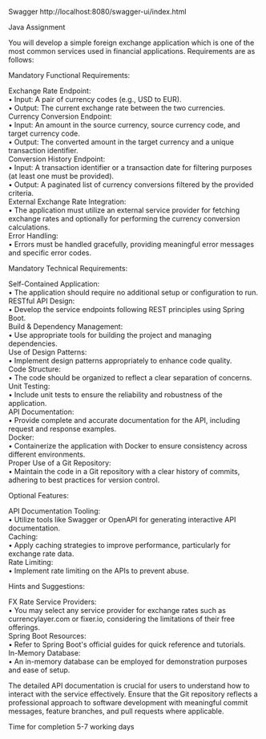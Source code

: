 Swagger http://localhost:8080/swagger-ui/index.html

Java Assignment

You will develop a simple foreign exchange application which is one of the most common services used in financial applications. Requirements are as follows:<br />

Mandatory Functional Requirements:<br />

Exchange Rate Endpoint:<br />
• Input: A pair of currency codes (e.g., USD to EUR).<br />
• Output: The current exchange rate between the two currencies.<br />
Currency Conversion Endpoint:<br />
• Input: An amount in the source currency, source currency code, and target currency code.<br />
• Output: The converted amount in the target currency and a unique transaction identifier.<br />
Conversion History Endpoint:<br />
• Input: A transaction identifier or a transaction date for filtering purposes (at least one must be provided).<br />
• Output: A paginated list of currency conversions filtered by the provided criteria.<br />
External Exchange Rate Integration:<br />
• The application must utilize an external service provider for fetching exchange rates and optionally for performing the currency conversion calculations.<br />
Error Handling:<br />
• Errors must be handled gracefully, providing meaningful error messages and specific error codes.<br />

Mandatory Technical Requirements:<br />

Self-Contained Application:<br />
• The application should require no additional setup or configuration to run.<br />
RESTful API Design:<br />
• Develop the service endpoints following REST principles using Spring Boot.<br />
Build & Dependency Management:<br />
• Use appropriate tools for building the project and managing dependencies.<br />
Use of Design Patterns:<br />
• Implement design patterns appropriately to enhance code quality.<br />
Code Structure:<br />
• The code should be organized to reflect a clear separation of concerns.<br />
Unit Testing:<br />
• Include unit tests to ensure the reliability and robustness of the application.<br />
API Documentation:<br />
• Provide complete and accurate documentation for the API, including request and response examples.<br />
Docker:<br />
• Containerize the application with Docker to ensure consistency across different environments.<br />
Proper Use of a Git Repository:<br />
• Maintain the code in a Git repository with a clear history of commits, adhering to best practices for version control.<br />

Optional Features:<br />

API Documentation Tooling:<br />
• Utilize tools like Swagger or OpenAPI for generating interactive API documentation.<br />
Caching:<br />
• Apply caching strategies to improve performance, particularly for exchange rate data.<br />
Rate Limiting:<br />
• Implement rate limiting on the APIs to prevent abuse.<br />

Hints and Suggestions:<br />

FX Rate Service Providers:<br />
• You may select any service provider for exchange rates such as currencylayer.com or fixer.io, considering the limitations of their free offerings.<br />
Spring Boot Resources:<br />
• Refer to Spring Boot's official guides for quick reference and tutorials.<br />
In-Memory Database:<br />
• An in-memory database can be employed for demonstration purposes and ease of setup.<br />

The detailed API documentation is crucial for users to understand how to interact with
the service effectively. Ensure that the Git repository reflects a professional approach to
software development with meaningful commit messages, feature branches, and pull
requests where applicable.<br />

Time for completion 5-7 working days<br />
